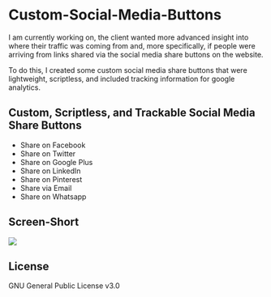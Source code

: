# Custom-Social-Media-Buttons
I am currently working on, the client wanted more advanced insight into where their traffic was coming from and, more specifically, if people were arriving from links shared via the social media share buttons on the website.

To do this, I created some custom social media share buttons that were lightweight, scriptless, and included tracking information for google analytics.

## Custom, Scriptless, and Trackable Social Media Share Buttons

- Share on Facebook
- Share on Twitter
- Share on Google Plus
- Share on LinkedIn
- Share on Pinterest
- Share via Email
- Share on Whatsapp

## Screen-Short

<p>
<img src="https://user-images.githubusercontent.com/36808495/54477073-3a923f00-482a-11e9-98ea-77d0309340eb.png">
</p>

## License

GNU General Public License v3.0
